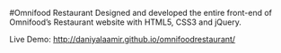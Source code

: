 #Omnifood Restaurant 
Designed and developed the entire front-end of Omnifood’s Restaurant website with HTML5, CSS3 and jQuery. 

Live Demo: http://daniyalaamir.github.io/omnifoodrestaurant/
